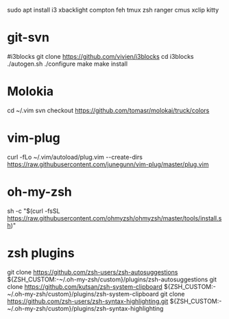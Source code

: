 sudo apt install i3 xbacklight compton feh tmux zsh ranger cmus xclip kitty 
# git-svn

#i3blocks
git clone https://github.com/vivien/i3blocks
cd i3blocks
./autogen.sh
./configure
make
make install

# Molokia
cd ~/.vim
svn checkout https://github.com/tomasr/molokai/truck/colors

# vim-plug
curl -fLo ~/.vim/autoload/plug.vim --create-dirs \
    https://raw.githubusercontent.com/junegunn/vim-plug/master/plug.vim

# oh-my-zsh
sh -c "$(curl -fsSL https://raw.githubusercontent.com/ohmyzsh/ohmyzsh/master/tools/install.sh)"

# zsh plugins
git clone https://github.com/zsh-users/zsh-autosuggestions ${ZSH_CUSTOM:-~/.oh-my-zsh/custom}/plugins/zsh-autosuggestions
git clone https://github.com/kutsan/zsh-system-clipboard ${ZSH_CUSTOM:-~/.oh-my-zsh/custom}/plugins/zsh-system-clipboard
git clone https://github.com/zsh-users/zsh-syntax-highlighting.git ${ZSH_CUSTOM:-~/.oh-my-zsh/custom}/plugins/zsh-syntax-highlighting
